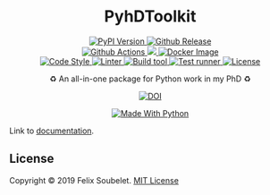 <h1 align="center">
  <b>PyhDToolkit</b>
</h1>

<p align="center">
  <!-- PyPi Version -->
  <a href="https://pypi.org/project/pyhdtoolkit">
    <img alt="PyPI Version" src="https://img.shields.io/pypi/v/pyhdtoolkit?label=PyPI&logo=PyPI">
  </a>

  <!-- Github Release -->
  <a href="https://github.com/fsoubelet/PyhDToolkit/releases">
    <img alt="Github Release" src="https://img.shields.io/github/v/release/fsoubelet/PyhDToolkit?color=orange&label=Release&logo=Github">
  </a>

  <br/>

  <!-- Github Actions Build -->
  <a href="https://github.com/fsoubelet/PyhDToolkit/actions?query=workflow%3A%22Cron+Testing%22">
    <img alt="Github Actions" src="https://github.com/fsoubelet/PyhDToolkit/workflows/Tests/badge.svg">
  </a>

  <!-- Code Coverage -->
  <a href="https://codecov.io/gh/fsoubelet/PyhDToolkit">
    <img src="https://codecov.io/gh/fsoubelet/PyhDToolkit/branch/master/graph/badge.svg?token=6SO90F2MJI"/>
  </a>

  <!-- Docker Image -->
  <a href="https://hub.docker.com/r/fsoubelet/simenv">
    <img alt="Docker Image" src="https://img.shields.io/docker/image-size/fsoubelet/simenv?label=Docker&sort=date">
  </a>

  <br/>

  <!-- Code style -->
  <a href="https://github.com/psf/Black">
    <img alt="Code Style" src="https://img.shields.io/badge/Code%20Style-Black-9cf.svg">
  </a>

  <!-- Linter -->
  <a href="https://github.com/PyCQA/pylint">
    <img alt="Linter" src="https://img.shields.io/badge/Linter-Pylint-ce963f.svg">
  </a>

  <!-- Build tool -->
  <a href="https://github.com/python-poetry/poetry">
    <img alt="Build tool" src="https://img.shields.io/badge/Build%20Tool-Poetry-4e5dc8.svg">
  </a>

  <!-- Test runner -->
  <a href="https://github.com/pytest-dev/pytest">
    <img alt="Test runner" src="https://img.shields.io/badge/Test%20Runner-Pytest-ce963f.svg">
  </a>

  <!-- License -->
  <a href="https://github.com/fsoubelet/PyhDToolkit/blob/master/LICENSE">
    <img alt="License" src="https://img.shields.io/github/license/fsoubelet/PyhDToolkit?color=9cf&label=License">
  </a>
</p>

<p align="center">
  ♻️ An all-in-one package for Python work in my PhD ♻️
</p>

<p align="center">
  <!-- General DOI -->
  <a href="https://zenodo.org/badge/latestdoi/227081702">
    <img alt="DOI" src="https://zenodo.org/badge/227081702.svg">
  </a>
</p>

<p align="center">
  <a href="https://www.python.org/">
    <img alt="Made With Python" src="https://forthebadge.com/images/badges/made-with-python.svg">
  </a>
</p>

Link to [documentation].

## License

Copyright &copy; 2019 Felix Soubelet. [MIT License](LICENSE)

[documentation]: https://fsoubelet.github.io/PyhDToolkit/
